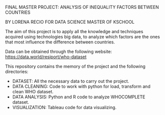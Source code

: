 FINAL MASTER PROJECT: ANALYSIS OF INEQUALITY FACTORS BETWEEN COUNTRIES 

BY LORENA RECIO FOR DATA SCIENCE MASTER OF KSCHOOL


The aim of this project is to apply all the knowledge and techniques acquired 
using technologies big data, to analyze which factors are the ones that most 
influence the difference between countries.

Data can be obtained through the following website: https://data.world/resiport/who-dataset

This repository contains the memory of the project and the following directories:

 - DATASET: All the necessary data to carry out the project.
 - DATA CLEANING: Code to work with python for load, transform and clean 
                  WHO dataset.
 - DATA ANALYSIS: Python and R code to analyze WHOCOMPLETE dataset.
 - VISUALIZATION: Tableau code for data visualizing.
